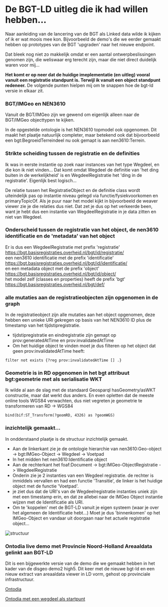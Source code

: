 # De BGT-LD uitleg die ik had willen hebben...

Naar aanleiding van de lancering van de BGT als Linked data wilde ik kijken of ik er wat moois mee kon. Bijvoorbeeld de demo's die we eerder
gemaakt hebben op prototypes van de BGT 'upgraden' naar het nieuwe endpoint.

Dat bleek nog niet zo makkelijk omdat er een aantal ontwerpbeslissingen genomen zijn, die weliswaar erg terecht zijn, 
maar die niet direct duidelijk waren voor mij...

__Het komt er op neer dat de huidige imeplementatie (en uitleg) vooral vanuit een registratie standpunt is. Terwijl ik vanuit een object standpunt redeneer.__ De volgende punten hielpen mij om te snappen hoe de bgt-ld versie in elkaar zit.

### BGT/IMGeo en NEN3610

Vanuit de BGT/IMGeo zijn we gewend om eigenlijk alleen naar de BGT/IMGeo objecttypen te kijken.

In de opgestelde ontologie is het NEN3610 topmodel ook opgenomen. Dit maakt het plaatje natuurlijk completer, maar betekend ook dat bijvoorbeeld een bgt:BegroeidTerreindeel nu ook gemapt is aan nen3610:Terrein.

### Strikte scheiding tussen de registratie en de definities

Ik was in eerste instantie op zoek naar instances van het type Wegdeel, en die kon ik niet vinden... Dat komt omdat Wegdeel de definitie van 'het ding buiten in de werkelijkheid' is en WegdeelRegistratie het 'ding in de registratie'. Eigenlijk best logisch... 

De relatie tussen het RegistratieObject en de definitie class wordt uiteindelijk pas op instantie niveau gelegd via functie/fysiekvoorkomen en primaryTopicOf. Als je puur naar het model kijkt in bijvoorbeeld de weaver viewer zie je die relaties dus niet. Dat zet je dus op het verkeerde been, want je hebt dus een instantie van WegdeelRegistratie in je data zitten en niet van Wegdeel. 

### Onderscheid tussen de registratie van het object, de nen3610 identificatie en de 'metadata' van het object

Er is dus een WegdeelRegistratie met prefix 'registratie' <https://bgt.basisregistraties.overheid.nl/bgt/id/registratie/> <br>
een nen3610 identificatie met de prefix 'identificatie' <https://bgt.basisregistraties.overheid.nl/bgt/id/identificatie/> <br>
en een metadata object met de prefix 'object' <https://bgt.basisregistraties.overheid.nl/bgt/id/object/> <br>
het model zelf (classes en properties) heeft de prefix 'bgt' <https://bgt.basisregistraties.overheid.nl/bgt/def/> 

### alle mutaties aan de registratieobjecten zijn opgenomen in de graph

In de registratieobject zijn alle mutaties aan het object opgenomen, deze hebben een unieke URI gekregen op basis van het NEN3610 ID plus de timestamp van het tijdstipregistratie.
* tijdstipregistratie en eindregistratie zijn gemapt op prov:generatedAtTime en prov:invalidatedAtTime
* Om het huidige object te vinden moet je dus filteren op het object dat geen prov:invalidatedAtTime heeft:

```filter not exists {?reg prov:invalidatedAtTime [] .}```

### Geometrie is in RD opgenomen in het bgt attribuut bgt:geometrie met als serialisatie WKT

Ik wilde al aan de slag met de standaard Geosparql hasGeometry/asWKT constructie, maar dat werkt dus anders.
En even opletten dat de meeste online tools WGS84 verwachten, dus niet vegreten je geometrie te transformeren van RD -> WGS84

```bind(bif:ST_Transform(?geomRD, 4326) as ?geomWGS)```

### inzichtelijk gemaakt...

In ondderstaand plaatje is de structuur inzichtelijk gemaakt.

* Aan de linkerkant zie je de ontologie hierarchie van nen3610:Geo-object -> bgt:IMGeo-Object -> Wegdeel -> Voetpad
* In het midden het nen3610:Identificatie object
* Aan de rechterkant het foaf:Document -> bgt:IMGeo-ObjectRegistratie -> WegdeelRegistratie
* Onderin zie je 2 instanties van een Wegdeel registratie. de rechter is inmiddels vervallen en had een functie 'Transitie', de linker is het huidige object met de functie 'Voetpad'.
* je ziet dus dat de URI's van de Wegdeelregistratie instanties uniek zijn met een timestamp erin, en dat ze allebei naar de IMGeo Object instantie wijzen met de Identificatie als URI. 
* Om te 'koppelen' met de BGT-LD vanuit je eigen systeem (waar je over het algemeen de Identificatie hebt...) Moet je dus 'binnenkomen' op het IMGeo-Object en vandaar uit doorgaan naar het actuele registratie object...

![structuur](bgt-ld_structuur.png)

### Ontodia live demo met Provincie Noord-Holland Areaaldata gelinkt aan BGT-LD

Dit is een bijgewerkte versie van de demo die we gemaakt hebben in het kader van de disgeo demo2 high5. 
Dit keer met de nieuwe bgt-ld en een nieuw extract van areaaldata viewer in LD vorm, gehost op provinciale infrastructuur.

[Ontodia](https://provincienh.github.io/OTL/bgt-ld/ontodia/index.html)

[Ontodia met een wegdeel als startpunt](https://provincienh.github.io/OTL/bgt-ld/ontodia/index.html?resource=http://ad.noord-holland.nl/data/AD.000601CE86824CEC8B89DE27FAB9C3BA_fcl)
